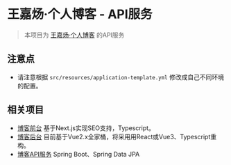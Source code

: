 # 王嘉炀·个人博客 - API服务

> 本项目为 [王嘉炀·个人博客](http://www.wangjiayang.cn) 的API服务

## 注意点

- 请注意根据 `src/resources/application-template.yml` 修改成自己不同环境的配置。

## 相关项目

- [博客前台](https://github.com/tulies/blog-portal) 基于Next.js实现SEO支持，Typescript。
- [博客后台](https://github.com/tulies/blog-ms) 目前基于Vue2.x全家桶，将采用用React或Vue3、Typescript重构。
- [博客API服务](https://github.com/tulies/blog-api) Spring Boot、Spring Data JPA

